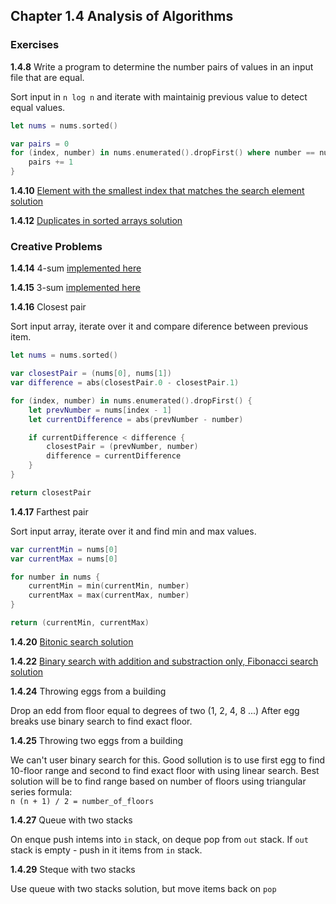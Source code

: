 ## Chapter 1.4 Analysis of Algorithms

### Exercises

**1.4.8** Write a program to determine the number pairs of values in an input file that are equal.

Sort input in `n log n` and iterate with maintainig previous value to detect equal values.
```swift
let nums = nums.sorted()

var pairs = 0
for (index, number) in nums.enumerated().dropFirst() where number == nums[index - 1] {
    pairs += 1
}
```

**1.4.10** [Element with the smallest index that matches the search element solution](1.4.10.md)

**1.4.12** [Duplicates in sorted arrays solution](1.4.12.md)

### Creative Problems

**1.4.14** 4-sum [implemented here](https://github.com/SergeyKuryanov/Swift-Data-Structures-and-Algorithms/tree/master/Problems/N-Sum)

**1.4.15** 3-sum [implemented here](https://github.com/SergeyKuryanov/Swift-Data-Structures-and-Algorithms/tree/master/Problems/N-Sum)

**1.4.16** Closest pair

Sort input array, iterate over it and compare diference between previous item.
```swift
let nums = nums.sorted()

var closestPair = (nums[0], nums[1])
var difference = abs(closestPair.0 - closestPair.1)

for (index, number) in nums.enumerated().dropFirst() {
    let prevNumber = nums[index - 1]
    let currentDifference = abs(prevNumber - number)

    if currentDifference < difference {
        closestPair = (prevNumber, number)
        difference = currentDifference
    }
}

return closestPair
```

**1.4.17** Farthest pair

Sort input array, iterate over it and find min and max values.
```swift
var currentMin = nums[0]
var currentMax = nums[0]

for number in nums {
    currentMin = min(currentMin, number)
    currentMax = max(currentMax, number)
}

return (currentMin, currentMax)
```

**1.4.20** [Bitonic search solution](1.4.20.md)

**1.4.22** [Binary search with addition and substraction only, Fibonacci search solution](1.4.22.md)

**1.4.24** Throwing eggs from a building

Drop an edd from floor equal to degrees of two (1, 2, 4, 8 ...) After egg breaks use binary search to find exact floor.

**1.4.25** Throwing two eggs from a building

We can't user binary search for this. Good sollution is to use first egg to find 10-floor range and second to find exact floor with using linear search. Best solution will be to find range based on number of floors using triangular series formula:  
`n (n + 1) / 2 = number_of_floors`

**1.4.27** Queue with two stacks

On enque push intems into `in` stack, on deque pop from `out` stack. If `out` stack is empty - push in it items from `in` stack.

**1.4.29** Steque with two stacks

Use queue with two stacks solution, but move items back on `pop`